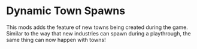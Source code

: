 # Dynamic Town Spawns
This mods adds the feature of new towns being created during the game. Similar to the way that new industries can spawn during a playthrough, the same thing can now happen with towns!
